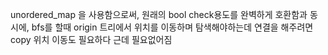 ​unordered_map 을 사용함으로써, 원래의 bool check용도를 완벽하게 호환함과 동시에, bfs를 할때 origin 트리에서 위치를 이동하며 탐색해야하는데 연결을 해주려면 copy 위치 이동도 필요하다 근데 필요없어짐
